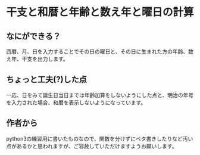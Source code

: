 # 干支と和暦と年齢と数え年と曜日の計算

## なにができる？
西暦、月、日を入力することでその日の曜日と、その日に生まれた方の年齢、数え年、干支を出力します。

## ちょっと工夫(?)した点
一応、日をみて誕生日当日までは年齢加算をしないようにした点と、明治の年号を入力された場合、和暦を表示しないようになっています。

## 作者から
python3の練習用に書いたものなので、関数を分けずにベタ書きしたりなど汚い点があるかと思われますが、ご容赦していただけますようお願いします。
